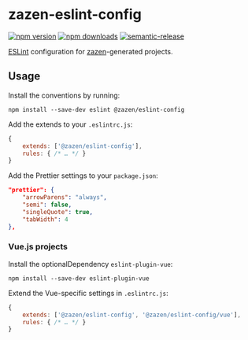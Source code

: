 # zazen-eslint-config

[![npm version][npm-img]][npm-url]
[![npm downloads][npm-dls]][npm-url]
[![semantic-release](https://img.shields.io/badge/%20%20%F0%9F%93%A6%F0%9F%9A%80-semantic--release-e10079.svg?style=flat-square)](https://github.com/semantic-release/semantic-release)


[ESLint][] configuration for [zazen][]-generated projects.

## Usage

Install the conventions by running:

```shell
npm install --save-dev eslint @zazen/eslint-config
```

Add the extends to your `.eslintrc.js`:

```js
{
    extends: ['@zazen/eslint-config'],
    rules: { /* … */ }
}
```

Add the Prettier settings to your `package.json`:

```json
"prettier": {
    "arrowParens": "always",
    "semi": false,
    "singleQuote": true,
    "tabWidth": 4
},
```

### Vue.js projects

Install the optionalDependency `eslint-plugin-vue`:

```shell
npm install --save-dev eslint-plugin-vue
```

Extend the Vue-specific settings in `.eslintrc.js`:

```js
{
    extends: ['@zazen/eslint-config', '@zazen/eslint-config/vue'],
    rules: { /* … */ }
}
```

[npm-url]: https://www.npmjs.com/package/@zazen/eslint-config

[npm-img]: https://img.shields.io/npm/v/@zazen/eslint-config.svg?style=flat-square

[npm-dls]: https://img.shields.io/npm/dt/@zazen/eslint-config.svg?style=flat-square

[issues-url]: https://github.com/stormwarning/zazen-eslint-config/issues

[issues-img]: https://img.shields.io/github/issues/stormwarning/zazen-eslint-config.svg?style=flat-square

[eslint]: https://eslint.org

[zazen]: https://github.com/stormwarning/zazen
